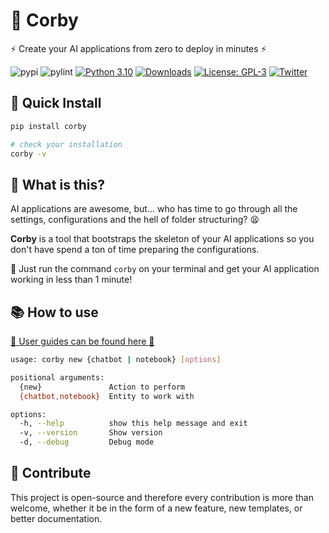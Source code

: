 # 🤖 Corby

⚡ Create your AI applications from zero to deploy in minutes ⚡

![pypi](https://github.com/JoseHervas/corby/actions/workflows/publish.yml/badge.svg) ![pylint](https://github.com/JoseHervas/corby/actions/workflows/pylint.yml/badge.svg) [![Python 3.10](https://img.shields.io/badge/python-3.10-blue.svg)](https://www.python.org/downloads/release/python-360/) [![Downloads](https://static.pepy.tech/badge/corby)](https://pepy.tech/project/corby) [![License: GPL-3](https://img.shields.io/badge/License-GPL3-green.svg)](https://opensource.org/licenses/GPL-3) [![Twitter](https://img.shields.io/twitter/url/https/twitter.com/zelzebu.svg?style=social&label=Follow%20%40zelzebu)](https://twitter.com/zelzebu)

## 🚀 Quick Install

```bash
pip install corby

# check your installation
corby -v
```

## 🤔 What is this?

AI applications are awesome, but... who has time to go through all the settings, configurations and the hell of folder structuring? 😫

**Corby** is a tool that bootstraps the skeleton of your AI applications so you don't have spend a ton of time preparing the configurations.

🚀 Just run the command `corby` on your terminal and get your AI application working in less than 1 minute!

## 📚 How to use

[📌 User guides can be found here 📌](docs)

```bash
usage: corby new {chatbot | notebook} [options]

positional arguments:
  {new}               Action to perform
  {chatbot,notebook}  Entity to work with

options:
  -h, --help          show this help message and exit
  -v, --version       Show version
  -d, --debug         Debug mode
```

## 🤝 Contribute

This project is open-source and therefore every contribution is more than welcome, whether it be in the form of a new feature, new templates, or better documentation.

